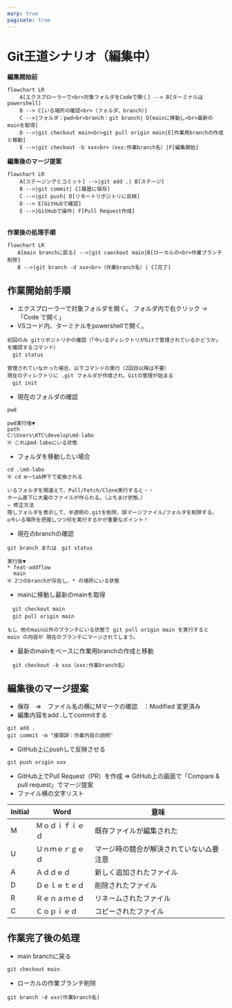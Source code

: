 ```yaml
---
marp: true
paginate: true
---
```

# Git王道シナリオ（編集中）

**編集開始前**

```mermaid
flowchart LR
    A[エクスプローラーで<br>対象フォルダをCodeで開く] --> B[ターミナルはpowershell]
    B --> C[いる場所の確認<br>（フォルダ、branch）]
    C -->|フォルダ：pwd<br>branch：git branch| D[mainに移動し<br>最新のmainを取得]
    D -->|git checkout main<br>git pull origin main|E[作業用branchの作成と移動]
    E -->|git checkout -b xxx<br>（xxx:作業branch名）|F[編集開始]
```

**編集後のマージ提案**

```mermaid
flowchart LR
    A[ステージングとコミット] -->|git add .| B[ステージ]
    B -->|git commit| C[履歴に保存]
    C -->|git push| D[リモートリポジトリに反映]
    D --> E[GitHubで確認]
    E -->|GitHubで操作| F[Pull Request作成]
　
```

**作業後の処理手順**

```mermaid
flowchart LR
　　A[main branchに戻る] -->|git caeckout main|B[ローカルの<br>作業ブランチ削除]
　　B -->|git branch -d xxx<br>（作業branch名）| C[完了]
```

## 作業開始前手順

- エクスプローラーで対象フォルダを開く。
  フォルダ内で右クリック → 「Code で開く」
- VSコード内、ターミナルをpowershellで開く。

```
初回のみ gitリポジトリかの確認（「今いるディレクトリがGitで管理されているかどうか」を確認するコマンド）
　git status

管理されていなかった場合、以下コマンドの実行（2回目以降は不要）
現在のディレクトリに .git フォルダが作成され、Gitの管理が始まる
　git init
```

- 現在のフォルダの確認

```
pwd
```

```
pwd実行後▼
path
C:\Users\KTC\develop\md-labo
※ これはmd-laboにいる状態
```

- フォルダを移動したい場合

```
cd .\md-labo
※ cd m～tab押下で変換される
```

```
いるフォルダを間違えて、Pull/Fetch/Clone実行すると・・
ホーム直下に大量のファイルが作られる。（ぶちまけ状態。）
⇒ 修正方法
隠しフォルダを表示して、半透明の.gitを削除、誤マージファイル/フォルダを削除する。
◎今いる場所を把握しつつ何を実行するかが重要なポイント！
```

- 現在のbranchの確認

```
git branch または　git status
```

```
実行後▼
* feat-addflow
  main
※ 2つのbranchが存在し、* の場所にいる状態
```

- mainに移動し最新のmainを取得

```
　git checkout main
　git pull origin main
```

```
もし 他のmain以外のブランチにいる状態で git pull origin main を実行すると
main の内容が 現在のブランチにマージされてしまう。
```

- 最新のmainをベースに作業用branchの作成と移動

```
　git checkout -b xxx（xxx:作業branch名）
```

## 編集後のマージ提案

- 保存　⇒　ファイル名の横にMマークの確認　：Modified 変更済み
- 編集内容をadd .してcommitする

```
git add .
git commit -m "接頭辞：作業内容の説明"
```

- GitHub上にpushして反映させる

```
git push origin xxx
```

- GitHub上でPull Request（PR）を作成
  ⇒ GitHub上の画面で「Compare & pull request」でマージ提案
- ファイル横の文字リスト

| Initial | Word             | 意味                                     |
| ------- | ---------------- | ---------------------------------------- |
| M       | Ｍｏｄｉｆｉｅｄ | 既存ファイルが編集された                 |
| U       | Ｕｎｍｅｒｇｅｄ | マージ時の競合が解決されていない△要注意 |
| A       | Ａｄｄｅｄ       | 新しく追加されたファイル                 |
| D       | Ｄｅｌｅｔｅｄ   | 削除されたファイル                       |
| R       | Ｒｅｎａｍｅｄ   | リネームされたファイル                   |
| C       | Ｃｏｐｉｅｄ     | コピーされたファイル                     |

## 作業完了後の処理

- main branchに戻る

```
git checkout main
```

- ローカルの作業ブランチ削除

```
git branch -d xxx(作業branch名)
```
